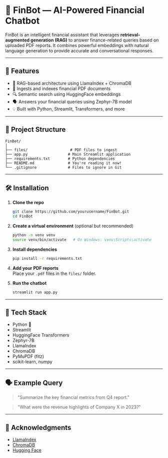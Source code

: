# 💸 FinBot — AI-Powered Financial Chatbot

FinBot is an intelligent financial assistant that leverages **retrieval-augmented generation (RAG)** to answer finance-related queries based on uploaded PDF reports. It combines powerful embeddings with natural language generation to provide accurate and conversational responses.

---

## 🚀 Features

- 🧠 RAG-based architecture using LlamaIndex + ChromaDB  
- 📄 Ingests and indexes financial PDF documents  
- 🔍 Semantic search using HuggingFace embeddings  
- 🗣️ Answers your financial queries using Zephyr-7B model  
- 💡 Built with Python, Streamlit, Transformers, and more

---

## 📂 Project Structure

```
FinBot/
│
├── files/                   # PDF files to ingest
├── app.py                  # Main Streamlit application
├── requirements.txt        # Python dependencies
├── README.md               # You're reading it now!
└── .gitignore              # Files to ignore in Git
```

---

## 🛠️ Installation

1. **Clone the repo**  
   ```bash
   git clone https://github.com/yourusername/FinBot.git
   cd FinBot
   ```

2. **Create a virtual environment** (optional but recommended)  
   ```bash
   python -m venv venv
   source venv/bin/activate   # On Windows: venv\Scripts\activate
   ```

3. **Install dependencies**  
   ```bash
   pip install -r requirements.txt
   ```

4. **Add your PDF reports**  
   Place your `.pdf` files in the `files/` folder.

5. **Run the chatbot**  
   ```bash
   streamlit run app.py
   ```

---

## 🧠 Tech Stack

- Python 🐍  
- Streamlit  
- HuggingFace Transformers  
- Zephyr-7B  
- LlamaIndex  
- ChromaDB  
- PyMuPDF (fitz)  
- scikit-learn, numpy

---

## 🗣 Example Query

> "Summarize the key financial metrics from Q4 report."

> "What were the revenue highlights of Company X in 2023?"

---

## 🙌 Acknowledgments

- [LlamaIndex](https://www.llamaindex.ai/)  
- [ChromaDB](https://www.trychroma.com/)  
- [Hugging Face](https://huggingface.co/)


